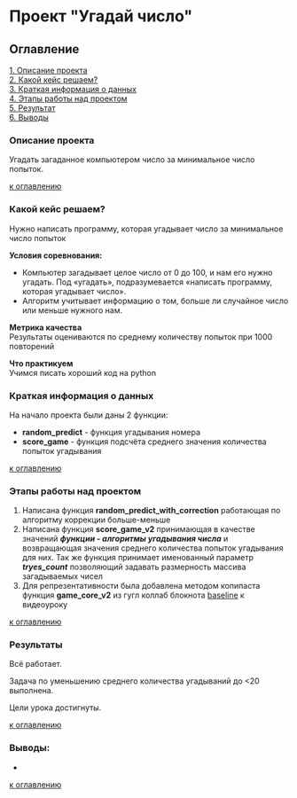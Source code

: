 # Проект "Угадай число"

## Оглавление  
[1. Описание проекта](README.md#Описание-проекта)  
[2. Какой кейс решаем?](README.md#Какой-кейс-решаем)  
[3. Краткая информация о данных](README.md#Краткая-информация-о-данных)  
[4. Этапы работы над проектом](README.md#Этапы-работы-над-проектом)  
[5. Результат](README.md#Результаы)    
[6. Выводы](README.md#Выводы) 


### Описание проекта
Угадать загаданное компьютером число за минимальное число попыток.

[к оглавлению](_)


### Какой кейс решаем?    
Нужно написать программу, которая угадывает число за минимальное число попыток


**Условия соревнования:**  
- Компьютер загадывает целое число от 0 до 100, и нам его нужно угадать. Под «угадать», подразумевается «написать программу, которая угадывает число».
- Алгоритм учитывает информацию о том, больше ли случайное число или меньше нужного нам.


**Метрика качества**     
Результаты оцениваются по среднему количеству попыток при 1000 повторений


**Что практикуем**     
Учимся писать хороший код на python


### Краткая информация о данных
На начало проекта были даны 2 функции:
- **random_predict** - функция угадывания номера
- **score_game** - функция подсчёта среднего значения количества попыток угадывания
  
[к оглавлению](README.md#Оглавление)


### Этапы работы над проектом  
1) Написана функция **random_predict_with_correction** работающая по алгоритму коррекции больше-меньше
2) Написана функция **score_game_v2** принимающая в качестве значений ***функции - алгоритмы угадывания числа*** и возвращающая значения среднего количества попыток угадывания для них. Так же функция принимает именованный параметр ***tryes_count*** позволяющий задавать размерность массива загадываемых чисел 
3) Для репрезентативности была добавлена методом копипаста функция **game_core_v2** из гугл коллаб блокнота [baseline](https://colab.research.google.com/drive/1k2WZD8PWWOYFHrpAJoB2eZw06ID7KnFA) к видеоуроку

[к оглавлению](README.md#Оглавление)


### Результаты
Всё работает.

Задача по уменьшению среднего количества угадываний до <20 выполнена.

Цели урока достигнуты.

[к оглавлению](README.md#Оглавление)


### Выводы:  
-

[к оглавлению](README.md#Оглавление)
